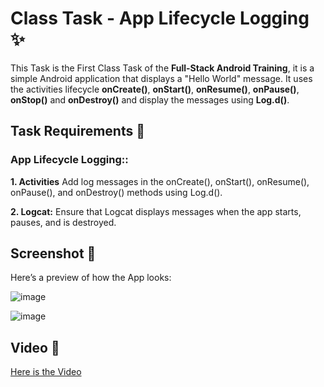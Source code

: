 # Class Task - App Lifecycle Logging ✨

This Task is the First Class Task of the **‪Full-Stack Android Training**, it is a simple Android application that displays a "Hello World" message. 
It uses the activities lifecycle **onCreate()**, **onStart()**, **onResume()**, **onPause()**, **onStop()** and **onDestroy()** 
and display the messages using **Log.d()**. 

## Task Requirements 🎯

### App Lifecycle Logging::
**1. Activities** Add log messages in the onCreate(), onStart(), onResume(), onPause(), and onDestroy() methods using Log.d().

**2. Logcat:** Ensure that Logcat displays messages when the app starts, pauses, and is destroyed.

## Screenshot 📸
Here’s a preview of how the App looks:

![image](https://github.com/user-attachments/assets/74326533-5c71-4302-bbef-4dc44072bf09)

![image](https://github.com/user-attachments/assets/3cc53c85-3d0d-460e-9629-0405d5c41d63)

## Video 📸

[Here is the Video](https://github.com/etharalrehaili/W1D1/blob/master/W1D1%20%E2%80%93%20MainActivity.kt%20%5BW1D1.app.main%5D%202025-03-25%2005-24-58.mp4)

